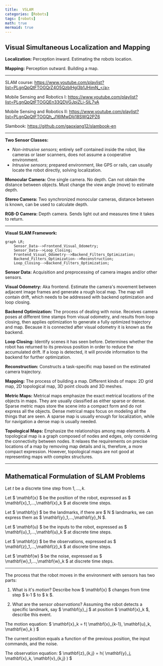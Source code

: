 ```yaml
---
title:  VSLAM
categories: [Robots]
tags: [robots]
math: true
mermaid: true
---
```


## Visual Simultaneous Localization and Mapping

**Localization:** Perception inward. Estimating the robots location.

**Mapping:** Perception outward. Building a map.

---

SLAM course:
<a href="https://www.youtube.com/playlist?list=PLgnQpQtFTOGQrZ4O5QzbIHgl3b1JHimN_" target="_blank">https://www.youtube.com/playlist?list=PLgnQpQtFTOGQrZ4O5QzbIHgl3b1JHimN_</a>

Mobile Sensing and Robotics I:
<a href="https://www.youtube.com/playlist?list=PLgnQpQtFTOGQEn33QDVGJpiZLi-SlL7vA" target="_blank">https://www.youtube.com/playlist?list=PLgnQpQtFTOGQEn33QDVGJpiZLi-SlL7vA</a>

Mobile Sensing and Robotics II:
<a href="https://www.youtube.com/playlist?list=PLgnQpQtFTOGQh_J16IMwDlji18SWQ2PZ6" target="_blank">https://www.youtube.com/playlist?list=PLgnQpQtFTOGQh_J16IMwDlji18SWQ2PZ6</a>

Slambook:
<a href="https://github.com/gaoxiang12/slambook-en" target="_blank">https://github.com/gaoxiang12/slambook-en</a>

---

**Two Sensor Classes:**
- *Non-intrusive sensors*; entirely self contained inside the robot, like cameras or laser scanners, does not assume a cooperative environment.
- *Intrusive sensors*; prepared environment, like GPS or rails, can usually locate the robot directly, solving localization.

**Monocular Camera:** One single camera. No depth. Can not obtain the distance between objects. Must change the view angle (move) to estimate depth.   

**Stereo Camera:** Two synchronized monocular cameras, distance between is known, can be used to calculate depth.

**RGB-D Camera:** Depth camera. Sends light out and measures time it takes to return.

---

**Visual SLAM Framework:**

```mermaid
graph LR;
    Sensor_Data-->Frontend_Visual_Odometry;
    Sensor_Data-->Loop_Closing;
    Frontend_Visual_Odometry-->Backend_Filters_Optimization;
    Backend_Filters_Optimization-->Reconstruction;
    Loop_Closing-->Backend_Filters_Optimization;
```

**Sensor Data:** Acquisition and preprocessing of camera images and/or other sensors.

**Visual Odometry:** Aka frontend. Estimate the camera's movement between adjacent image frames and generate a rough local map. The map will contain drift, which needs to be addressed with backend optimization and loop closing.

**Backend Optimization:** The process of dealing with noise. Receives camera poses at different time stamps from visual odometry, and results from loop closing, then applies
optimization to generate a fully optimized trajectory and map. Because it is connected after visual odometry it is known as the backend.

**Loop Closing:** Identify scenes it has seen before. Determines whether the robot has returned to its previous position in order to reduce the accumulated drift. If a loop is detected, it will provide information to the backend for further optimization.

**Reconstruction:** Constructs a task-specific map based on the estimated camera trajectory.

**Mapping:** The process of building a map. Different kinds of maps: 2D grid map, 2D topological map, 3D point clouds and 3D meshes.

**Metric Maps:** Metrical maps emphasize the exact metrical locations of the objects in maps. They are usually classified as either sparse or dense. Sparse metric maps store the scene into a compact form and do not express all the objects. Dense metrical maps focus on modeling all the things that are seen. A sparse map is usually enough for localization, while for navigation a dense map is usually needed.

**Topological Maps:** Emphasize the relationships among map elements. A topological map is a graph composed of nodes and edges, only considering the connectivity between nodes. It relaxes the requirements on precise
locations of a map by removing map details and is, therefore, a more compact expression. However, topological maps are not good at representing maps with complex structures.

---

## Mathematical Formulation of SLAM Problems

Let $t$ be a discrete time step from $1,...,k$.

Let $ \mathbf{x} $ be the position of the robot, expressed as $ \mathbf{x}_1,...,\mathbf{x}_k $ at discrete time steps.

Let $ \mathbf{y} $ be the landmarks, if there are $ N $ landmarks, we can express them as $ \mathbf{y}_1,...,\mathbf{y}_N $.

Let $ \mathbf{u} $ be the inputs to the robot, expressed as $ \mathbf{u}_1,...,\mathbf{u}_k $ at discrete time steps.

Let $ \mathbf{z} $ be the observations, expressed as $ \mathbf{z}_1,...,\mathbf{z}_k $ at discrete time steps.

Let $ \mathbf{w} $ be the noise, expressed as $ \mathbf{w}_1,...,\mathbf{w}_k $ at discrete time steps.

---

The process that the robot moves in the environment with sensors has two parts:

1. What is it's *motion*? Describe how $ \mathbf{x} $ changes from time step $ k-1 $ to $ k $.

2. What are the sensor *observations*? Assuming the robot detects a specific landmark, say $ \mathbf{y}_j $ at position $ \mathbf{x}_k $, describe this event.

The motion equation: $ \mathbf{x}_k = f( \mathbf{x}\_{k-1}, \mathbf{u}_k, \mathbf{w}_k ) $

The current position equals a function of the previous position, the input commands, and the noise.

The observation equation: $ \mathbf{z}_{k,j} = h( \mathbf{y}_j, \mathbf{x}_k, \mathbf{v}\_{k,j} ) $
